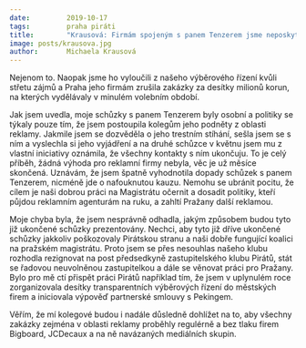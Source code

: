 ```yaml
---
date:         2019-10-17
tags:         praha piráti
title:        "Krausová: Firmám spojeným s panem Tenzerem jsme neposkytli žádnou výhodu"
image: posts/krausova.jpg
author:       Michaela Krausová
---
```


Nejenom to. Naopak jsme ho vyloučili z našeho výběrového řízení kvůli střetu zájmů a Praha jeho firmám zrušila zakázky za desítky milionů korun, na kterých vydělávaly v minulém volebním období.

Jak jsem uvedla, moje schůzky s panem Tenzerem byly osobní a politiky se týkaly pouze tím, že jsem postoupila kolegům jeho podněty z oblasti reklamy. Jakmile jsem se dozvěděla o jeho trestním stíhání, sešla jsem se s ním a vyslechla si jeho vyjádření a na druhé schůzce v květnu jsem mu z vlastní iniciativy oznámila, že všechny kontakty s ním ukončuju. To je celý příběh, žádná výhoda pro reklamní firmy nebyla, věc je už měsíce skončená. Uznávám, že jsem špatně vyhodnotila dopady schůzek s panem Tenzerem, nicméně jde o nafouknutou kauzu. Nemohu se ubránit pocitu, že cílem je naši dobrou práci na Magistrátu očernit a dosadit politiky, kteří půjdou reklamním agenturám na ruku, a zahltí Pražany další reklamou.

Moje chyba byla, že jsem nesprávně odhadla, jakým způsobem budou tyto již ukončené schůzky prezentovány. Nechci, aby tyto již dříve ukončené schůzky jakkoliv poškozovaly Pirátskou stranu a naši dobře fungující koalici na pražském magistrátu. Proto jsem se přes nesouhlas našeho klubu rozhodla rezignovat na post předsedkyně zastupitelského klubu Pirátů, stát se řadovou neuvolněnou zastupitelkou a dále se věnovat práci pro Pražany. Bylo pro mě ctí přispět práci Pirátů například tím, že jsem v uplynulém roce zorganizovala desítky transparentních výběrových řízení do městských firem a iniciovala výpověď partnerské smlouvy s Pekingem.

Věřím, že mí kolegové budou i nadále důsledně dohlížet na to, aby všechny zakázky zejména v oblasti reklamy proběhly regulérně a bez tlaku firem Bigboard, JCDecaux a na ně navázaných mediálních skupin.

